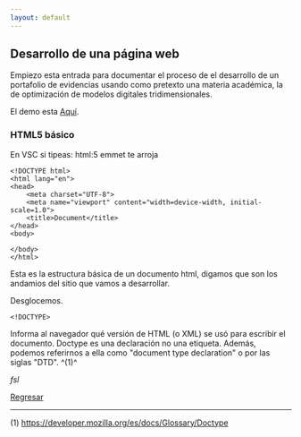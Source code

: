 ```yaml
---
layout: default
---
```


## Desarrollo de una página web

Empiezo esta entrada para documentar el proceso de el desarrollo de un portafolio de evidencias usando como pretexto una materia académica, la de optimización de modelos digitales tridimensionales. 

El demo esta [Aquí](https://beztao01.github.io/demo/).

### HTML5 básico
 
En VSC si tipeas:
html:5 
emmet te arroja 

```html:
<!DOCTYPE html>
<html lang="en">
<head>
    <meta charset="UTF-8">
    <meta name="viewport" content="width=device-width, initial-scale=1.0">
    <title>Document</title>
</head>
<body>
    
</body>
</html>
```
Esta es la estructura básica de un documento html, digamos que son los andamios del sitio que vamos a desarrollar.

Desglocemos.

```html:
<!DOCTYPE> 
```
Informa al navegador qué versión de HTML (o XML) se usó para escribir el documento. Doctype es una declaración no una etiqueta. Además, podemos referirnos a ella como "document type declaration" o por las siglas "DTD". ^(1)^





_fsl_

[Regresar](./)

---------------
(1) https://developer.mozilla.org/es/docs/Glossary/Doctype
